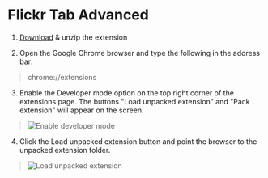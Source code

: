 # Flickr Tab Advanced

1. [Download](raw/master/chrome-flick-tab-advanced.zip) & unzip the extension

2. Open the Google Chrome browser and type the following in the address bar:
> chrome://extensions

3. Enable the Developer mode option on the top right corner of the extensions page. The buttons "Load unpacked extension" and "Pack extension" will appear on the screen.
>![Enable developer mode](http://winaero.com/blog/wp-content/uploads/2014/05/developer-mode-enabled-600x464.png "")

4. Click the Load unpacked extension button and point the browser to the unpacked extension folder.
>![Load unpacked extension](http://winaero.com/blog/wp-content/uploads/2014/05/unpacked-extension-folder-600x466.png "")
